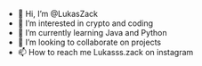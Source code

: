 - 👋 Hi, I’m @LukasZack
- 👀 I’m interested in crypto and coding
- 🌱 I’m currently learning Java and Python
- 💞️ I’m looking to collaborate on projects
- 📫 How to reach me Lukasss.zack on instagram

<!---
LukasZack/LukasZack is a ✨ special ✨ repository because its `README.md` (this file) appears on your GitHub profile.
You can click the Preview link to take a look at your changes.
--->
